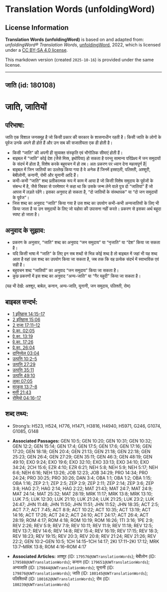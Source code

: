 # Translation Words (unfoldingWord)

## License Information

**Translation Words (unfoldingWord)** is based on and adapted from: _unfoldingWord® Translation Words_, [unfoldingWord](https://unfoldingword.org/utw), 2022, which is licensed under a [CC BY-SA 4.0 license](https://creativecommons.org/licenses/by-sa/4.0/legalcode.en).

This markdown version (created `2025-10-16`) is provided under the same license.



--------------------------------

## जाति (id: 180108)

जाति, जातियों
=============

परिभाषा:
--------

जाति एक विशाल जनसमूह है जो किसी प्रकार की सरकार के शासनाधीन रहती है। किसी जाति के लोगों के पूर्वज उनके अपने ही होते हैं और उन सब की सजातीयता एक ही होती है।

* किसी “जाति” की अपनी ही सुव्यक्त संस्कृति एवं भौगोलिक सीमाएं होती हैं।
* बाइबल में “जाति” कोई देश (जैसे मिस्र, इथोपिया) हो सकता है परन्तु सामान्य परिप्रेक्ष्य में जन समुदायों के संदर्भ में होता है, विशेष करके बहुवचन में हो तब। अतः प्रकरण पर ध्यान देना महत्वपूर्ण है\|
* बाइबल में जिन जातियों का उल्लेख किया गया है वे अनेक हैं जिनमें इस्राएली, पलिश्ती, अश्शूरी, बेबीलोनी, कनानी, रोमी और यूनानी आदि हैं।
* कभी\-कभी “जाति” शब्द प्रतीकात्मक रूप में काम में आया है जो किसी विशेष समुदाय के पूर्वजों के संबन्ध में है, जैसे रिबका से परमेश्वर ने कहा था कि उसके जन्म लेने वाले पुत्र दो “जातियां” हैं जो आपस में लड़ते रहेंगे। इसका अनुवाद हो सकता है, “दो जातियों के संस्थापक” या “दो जन समुदायों के पूर्वज”।
* जिस शब्द का अनुवाद “जाति” किया गया है उस शब्द का उपयोग कभी\-कभी अन्यजातियों के लिए भी किया जाता है या उन समुदायों के लिए जो यहोवा की उपासना नहीं करते। प्रकरण से इसका अर्थ बहूदा स्पष्ट हो जाता है।

अनुवाद के सुझाव:
----------------

* प्रकरण के अनुसार, “जाति” शब्द का अनुवाद “जन समुदाय” या “नृजाति” या “देश” किया जा सकता है।
* यदि किसी भाषा में “जाति” के लिए इन सब शब्दों से भिन्न कोई शब्द है तो बाइबल में जहां भी यह शब्द आता है वहां उस शब्द का उपयोग किया जा सकता है, जब तक कि वह प्रत्येक संदर्भ में स्वाभाविक एवं सही है।
* बहुवचन शब्द “जातियों” का अनुवाद “जन समुदाय” किया जा सकता है।
* कुछ प्रकरणों में इस शब्द का अनुवाद “अन्य\-जाति” या “गैर यहूदी” किया जा सकता है।

(यह भी देखें: अश्शूर, बाबेल, कनान, अन्य\-जाति, यूनानी, जन समुदाय, पलिश्ती, रोम)

बाइबल सन्दर्भ:
--------------

* [1 इतिहास 14:15–17](https://ref.ly/1Chr0:0)
* [2 इतिहास 15:06](https://ref.ly/2Chr0:0)
* [2 राजा 17:11–12](https://ref.ly/2Kgs0:0)
* [प्रे.का. 02:05](https://ref.ly/Acts2:5)
* [प्रे.का. 13:19](https://ref.ly/Acts13:19)
* [प्रे.का. 17:26](https://ref.ly/Acts17:26)
* [प्रे.का. 26:04](https://ref.ly/Acts26:4)
* [दानिय्येल 03:04](https://ref.ly/Dan3:4)
* [उत्पत्ति 10:2–5](https://ref.ly/Gen10:2-Gen10:5)
* [उत्पत्ति 27:29](https://ref.ly/Gen27:29)
* [उत्पत्ति 35:11](https://ref.ly/Gen35:11)
* [उत्पत्ति 49:10](https://ref.ly/Gen49:10)
* [लूका 07:05](https://ref.ly/Luke7:5)
* [मरकुस 13:7–8](https://ref.ly/Mark13:7-Mark13:8)
* [मत्ती 21:43](https://ref.ly/Matt21:43)
* [रोमियो 04:16–17](https://ref.ly/Rom4:16-Rom4:17)

शब्द तथ्य:
----------

* Strong’s: H523, H524, H776, H1471, H3816, H4940, H5971, G246, G1074, G1085, G148

* **Associated Passages:** GEN 10:5; GEN 10:20; GEN 10:31; GEN 10:32; GEN 12:2; GEN 15:14; GEN 17:4; GEN 17:5; GEN 17:6; GEN 17:16; GEN 17:20; GEN 18:18; GEN 20:4; GEN 21:13; GEN 21:18; GEN 22:18; GEN 25:23; GEN 26:4; GEN 27:29; GEN 35:11; GEN 46:3; GEN 48:19; GEN 49:10; EXO 9:24; EXO 19:6; EXO 32:10; EXO 33:13; EXO 34:10; EXO 34:24; 2CH 15:6; EZR 4:10; EZR 6:21; NEH 5:8; NEH 5:9; NEH 5:17; NEH 6:6; NEH 6:16; NEH 13:26; JOB 12:23; JOB 34:29; PRO 14:34; PRO 24:24; PRO 30:25; PRO 30:26; DAN 3:4; OBA 1:1; OBA 1:2; OBA 1:15; OBA 1:16; ZEP 2:1; ZEP 2:5; ZEP 2:9; ZEP 2:11; ZEP 2:14; ZEP 3:6; ZEP 3:8; HAG 2:7; HAG 2:14; HAG 2:22; MAT 21:43; MAT 24:7; MAT 24:9; MAT 24:14; MAT 25:32; MAT 28:19; MRK 11:17; MRK 13:8; MRK 13:10; LUK 7:5; LUK 12:30; LUK 21:10; LUK 21:24; LUK 21:25; LUK 23:2; LUK 24:47; JHN 11:48; JHN 11:50; JHN 11:51; JHN 11:52; JHN 18:35; ACT 2:5; ACT 7:7; ACT 7:45; ACT 8:9; ACT 10:22; ACT 10:35; ACT 13:19; ACT 14:16; ACT 17:26; ACT 24:2; ACT 24:10; ACT 24:17; ACT 26:4; ACT 28:19; ROM 4:17; ROM 4:18; ROM 10:19; ROM 16:26; 1TI 3:16; 1PE 2:9; REV 2:26; REV 5:9; REV 7:9; REV 10:11; REV 11:9; REV 11:18; REV 12:5; REV 13:7; REV 14:6; REV 14:8; REV 15:4; REV 16:19; REV 17:15; REV 18:3; REV 18:23; REV 19:15; REV 20:3; REV 20:8; REV 21:24; REV 21:26; REV 22:2; GEN 10:2–GEN 10:5; 1CH 14:15–1CH 14:17; 2KI 17:11–2KI 17:12; MRK 13:7–MRK 13:8; ROM 4:16–ROM 4:17
* **Associated Articles:** अश्शूर (ID: `179576@UWTranslationWords`); बेबीलोन (ID: `179588@UWTranslationWords`); कनान (ID: `179651@UWTranslationWords`); अन्यजाति (ID: `179844@UWTranslationWords`); यूनानी (ID: `179876@UWTranslationWords`); जाति (ID: `180145@UWTranslationWords`); पलिश्तियों (ID: `180162@UWTranslationWords`); रोम (ID: `180239@UWTranslationWords`)

